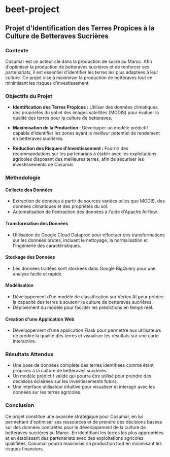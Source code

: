 # beet-project

## Projet d'Identification des Terres Propices à la Culture de Betteraves Sucrières

### Contexte

Cosumar est un acteur clé dans la production de sucre au Maroc. Afin d'optimiser la production de betteraves sucrières et de renforcer ses partenariats, il est essentiel d'identifier les terres les plus adaptées à leur culture. Ce projet vise à maximiser la production de betteraves tout en minimisant les risques d'investissement.

### Objectifs du Projet

- **Identification des Terres Propices :** Utiliser des données climatiques, des propriétés du sol et des images satellites (MODIS) pour évaluer la qualité des terres pour la culture de betteraves.
  
- **Maximisation de la Production :** Développer un modèle prédictif capable d'identifier les zones ayant le meilleur potentiel de rendement en betteraves sucrières.
  
- **Réduction des Risques d'Investissement :** Fournir des recommandations sur les partenariats à établir avec les exploitations agricoles disposant des meilleures terres, afin de sécuriser les investissements de Cosumar.

### Méthodologie

#### Collecte des Données

- Extraction de données à partir de sources variées telles que MODIS, des données climatiques et des propriétés du sol.
- Automatisation de l'extraction des données à l'aide d'Apache Airflow.

#### Transformation des Données

- Utilisation de Google Cloud Dataproc pour effectuer des transformations sur les données brutes, incluant le nettoyage, la normalisation et l'ingénierie des caractéristiques.

#### Stockage des Données

- Les données traitées sont stockées dans Google BigQuery pour une analyse facile et rapide.

#### Modélisation

- Développement d'un modèle de classification sur Vertex AI pour prédire la capacité des terres à soutenir la culture de betteraves sucrières.
- Déploiement du modèle pour faciliter les prédictions en temps réel.

#### Création d'une Application Web

- Développement d'une application Flask pour permettre aux utilisateurs de prédire la qualité des terres et visualiser les résultats sur une carte interactive.

### Résultats Attendus

- Une base de données complète des terres identifiées comme étant propices à la culture de betteraves sucrières.
- Un modèle prédictif validé qui pourra être utilisé pour prendre des décisions éclairées sur les investissements futurs.
- Une interface utilisateur intuitive pour visualiser et interagir avec les données sur les terres agricoles.

### Conclusion

Ce projet constitue une avancée stratégique pour Cosumar, en lui permettant d'optimiser ses ressources et de prendre des décisions basées sur des données concrètes pour le développement de la culture de betteraves sucrières au Maroc. En identifiant les terres les plus appropriées et en établissant des partenariats avec des exploitations agricoles qualifiées, Cosumar pourra maximiser sa production tout en minimisant les risques financiers.
